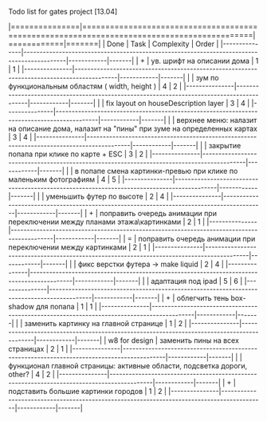 Todo list for gates project [13.04]

|===============|===========================================================================================|============|=======|
|      Done     |                                            Task                                           | Complexity | Order |
|---------------|-------------------------------------------------------------------------------------------|------------|-------|
| +             | ув. шрифт на описании дома                                                                |          1 |     1 |
|---------------|-------------------------------------------------------------------------------------------|------------|-------|
|               | зум по функциональным областям ( width, height )                                          |          4 |     2 |
|---------------|-------------------------------------------------------------------------------------------|------------|-------|
|               | fix layout on houseDescription layer                                                      |          3 |     4 |
|---------------|-------------------------------------------------------------------------------------------|------------|-------|
|               | верхнее меню: налазит на описание дома, налазит на "пины" при зуме на определенных картах |          3 |     4 |
|---------------|-------------------------------------------------------------------------------------------|------------|-------|
|               | закрытие попапа при клике по карте + ESC                                                  |          3 |     2 |
|---------------|-------------------------------------------------------------------------------------------|------------|-------|
|               | в попапе смена картинки-превью при клике по маленьким фотографиям                         |          4 |     5 |
|---------------|-------------------------------------------------------------------------------------------|------------|-------|
|               | уменьшить футер по высоте                                                                 |          2 |     4 |
|---------------|-------------------------------------------------------------------------------------------|------------|-------|
| +             | поправить очередь анимации при переключении между планами этажа\картинками                |          2 |     1 |
|---------------|-------------------------------------------------------------------------------------------|------------|-------|
| =             | поправить очередь анимации при переключении между картинками                              |          2 |     1 |
|---------------|-------------------------------------------------------------------------------------------|------------|-------|
|               | фикс верстки футера -> make liquid                                                        |          2 |     4 |
|---------------|-------------------------------------------------------------------------------------------|------------|-------|
|               | адаптация под ipad                                                                        |          5 |     6 |
|---------------|-------------------------------------------------------------------------------------------|------------|-------|
| +             | облегчить тень box-shadow для попапа                                                      |          1 |     1 |
|---------------|-------------------------------------------------------------------------------------------|------------|-------|
|               | заменить картинку на главной странице                                                     |          1 |     2 |
|---------------|-------------------------------------------------------------------------------------------|------------|-------|
| w8 for design | заменить пины на всех страницах                                                           |          2 |     1 |
|---------------|-------------------------------------------------------------------------------------------|------------|-------|
|               | функционал главной страницы: активные области, подсветка дороги, other?                   |          4 |     2 |
|---------------|-------------------------------------------------------------------------------------------|------------|-------|
| +             | подставить большие картинки городов                                                       |          1 |     2 |
|---------------|-------------------------------------------------------------------------------------------|------------|-------|
